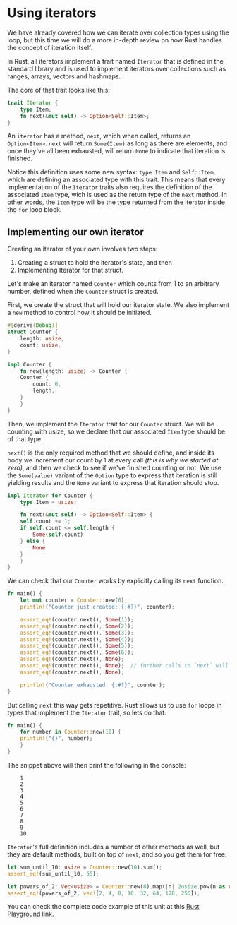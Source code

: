 # Using iterators

We have already covered how we can iterate over collection types using the loop, but this time we will do a more in-depth review on how Rust handles the concept of iteration itself.

In Rust, all iterators implement a trait named `Iterator` that is defined in the standard library and is used to implement iterators over collections such as ranges, arrays, vectors and hashmaps.

The core of that trait looks like this:

```rust
trait Iterator {
    type Item;
    fn next(&mut self) -> Option<Self::Item>;
}
```

An `iterator` has a method, `next`, which when called, returns an `Option<Item>`. `next` will return `Some(Item)` as long as there are elements, and once they've all been exhausted, will return `None` to indicate that iteration is finished.

Notice this definition uses some new syntax: `type Item` and `Self::Item`, which are defining an
associated type with this trait. This means that every implementation of the `Iterator` traits also requires the definition of the associated `Item` type, wich is used as the return type of the `next` method. In other words, the `Item` type will be the type returned from the iterator inside the `for` loop block.

## Implementing our own iterator

Creating an iterator of your own involves two steps:

1. Creating a struct to hold the iterator's state, and then
2. Implementing Iterator for that struct.

Let's make an iterator named `Counter` which counts from 1 to an arbitrary number, defined when the `Counter` struct is created.

First, we create the struct that will hold our iterator state. We also implement a `new` method to control how it should be initiated.

```rust
#[derive(Debug)]
struct Counter {
    length: usize,
    count: usize,
}

impl Counter {
    fn new(length: usize) -> Counter {
	Counter {
	    count: 0,
	    length,
	}
    }
}
```

Then, we implement the `Iterator` trait for our `Counter` struct. We will be counting with usize, so we declare that our associated `Item` type should be of that type.

`next()` is the only required method that we should define, and inside its body we increment our
count by 1 at every call *(this is why we started at zero)*, and then we check to see if we've
finished counting or not. We use the `Some(value)` variant of the `Option` type to express that
iteration is still yielding results and the `None` variant to express that iteration should stop.

```rust
impl Iterator for Counter {
    type Item = usize;

    fn next(&mut self) -> Option<Self::Item> {
    self.count += 1;
    if self.count <= self.length {
        Some(self.count)
    } else {
        None
    }
    }
}
```

We can check that our `Counter` works by explicitly calling its `next` function.

```rust
fn main() {
    let mut counter = Counter::new(6);
    println!("Counter just created: {:#?}", counter);

    assert_eq!(counter.next(), Some(1));
    assert_eq!(counter.next(), Some(2));
    assert_eq!(counter.next(), Some(3));
    assert_eq!(counter.next(), Some(4));
    assert_eq!(counter.next(), Some(5));
    assert_eq!(counter.next(), Some(6));
    assert_eq!(counter.next(), None);
    assert_eq!(counter.next(), None);  // further calls to `next` will return `None`
    assert_eq!(counter.next(), None);

    println!("Counter exhausted: {:#?}", counter);
}

```

But calling `next` this way gets repetitive. Rust allows us to use `for` loops in types that
implement the `Iterator` trait, so lets do that:

```rust
fn main() {
    for number in Counter::new(10) {
    println!("{}", number);
    }
}
```

The snippet above will then print the following in the console:

```output
    1
    2
    3
    4
    5
    6
    7
    8
    9
    10
```

`Iterator`'s full definition includes a number of other methods as well, but they are default
methods, built on top of `next`, and so you get them for free:

```rust
let sum_until_10: usize = Counter::new(10).sum();
assert_eq!(sum_until_10, 55);

let powers_of_2: Vec<usize> = Counter::new(8).map(|n| 2usize.pow(n as u32)).collect();
assert_eq!(powers_of_2, vec![2, 4, 8, 16, 32, 64, 128, 256]);
```

You can check the complete code example of this unit at this [Rust Playground link](https://play.rust-lang.org/?version=stable&mode=debug&edition=2018&gist=36fb2b6f5acdb60f78c7fe3efda5f278).
